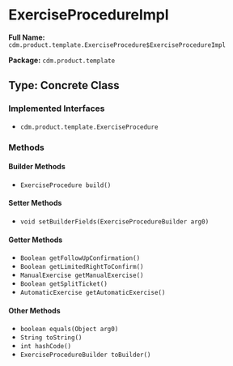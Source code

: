# ExerciseProcedureImpl

**Full Name:** `cdm.product.template.ExerciseProcedure$ExerciseProcedureImpl`

**Package:** `cdm.product.template`

## Type: Concrete Class

### Implemented Interfaces

- `cdm.product.template.ExerciseProcedure`

### Methods

#### Builder Methods

- `ExerciseProcedure build()`

#### Setter Methods

- `void setBuilderFields(ExerciseProcedureBuilder arg0)`

#### Getter Methods

- `Boolean getFollowUpConfirmation()`
- `Boolean getLimitedRightToConfirm()`
- `ManualExercise getManualExercise()`
- `Boolean getSplitTicket()`
- `AutomaticExercise getAutomaticExercise()`

#### Other Methods

- `boolean equals(Object arg0)`
- `String toString()`
- `int hashCode()`
- `ExerciseProcedureBuilder toBuilder()`

